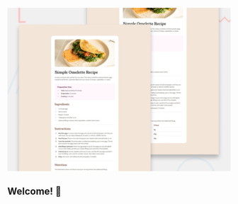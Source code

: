 ![Design preview for the Recipe page coding challenge](./design/desktop-preview.jpg)

## Welcome! 👋
